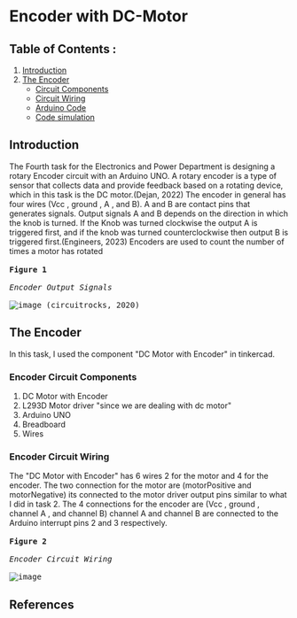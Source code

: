 # Encoder with DC-Motor
## Table of Contents : 
1. [Introduction](#Introduction)
1. [The Encoder](#The-Encoder)
    - [Circuit Components](#Encoder-Circuit-Components)
    - [Circuit Wiring](#Encoder-Circuit-Wiring)
    - [Arduino Code](#Encoder-Arduino-Code)
    - [Code simulation](#Encoder-Code-simulation)
## Introduction
The Fourth task for the Electronics and Power Department is designing a rotary Encoder circuit with an Arduino UNO. A rotary encoder is a type of sensor that collects data and provide feedback based on a rotating device, which in this task is the DC motor.(Dejan, 2022) The encoder in general has four wires (Vcc , ground , A , and B). A and B are contact pins that generates signals. Output signals A and B depends on the direction in which the knob is turned. If the Knob was turned clockwise the output A is triggered first, and if the knob was turned counterclockwise then output B is triggered first.(Engineers, 2023) Encoders are used to count the number of times a motor has rotated<br><br>
<kbd> **Figure 1** <br><br>*Encoder Output Signals*<br><br> <kbd>![image](https://github.com/Rawnaa-19/Encoder-with-DC-Motor/assets/106926557/84696462-c6aa-4fd5-862d-67e4461f6cf0) (circuitrocks, 2020)</kbd></kbd>

## The Encoder
In this task, I used the component "DC Motor with Encoder" in tinkercad. 
### Encoder Circuit Components
1. DC Motor with Encoder
2. L293D Motor driver "since we are dealing with dc motor"
3. Arduino UNO
4. Breadboard
5. Wires
   
### Encoder Circuit Wiring
The "DC Motor with Encoder" has 6 wires 2 for the motor and 4 for the encoder. The two connection for the motor are (motorPositive and motorNegative) its connected to the motor driver output pins similar to what I did in task 2. The 4 connections for the encoder are (Vcc , ground , channel A , and channel B) channel A and channel B are connected to the Arduino interrupt pins 2 and 3 respectively.<br><br>
<kbd> **Figure 2** <br><br>*Encoder Circuit Wiring*<br><br> <kbd>![image](https://github.com/Rawnaa-19/Encoder-with-DC-Motor/assets/106926557/84696462-c6aa-4fd5-862d-67e4461f6cf0) </kbd></kbd>


## References
[^1]: 
[^2]:
